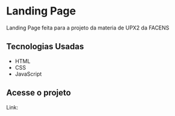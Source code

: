 # Landing Page

Landing Page feita para a projeto da materia de UPX2 da FACENS

## Tecnologias Usadas

* HTML
* CSS
* JavaScript 

## Acesse o projeto
Link: 

